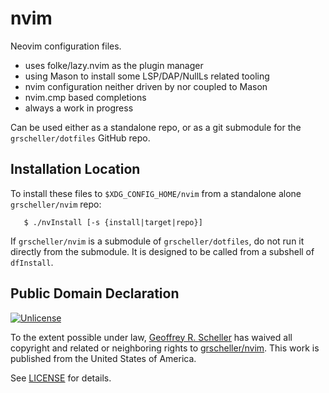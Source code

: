 # nvim

Neovim configuration files.

* uses folke/lazy.nvim as the plugin manager
* using Mason to install some LSP/DAP/NullLs related tooling
* nvim configuration neither driven by nor coupled to Mason
* nvim.cmp based completions
* always a work in progress

Can be used either as a standalone repo, or as a git submodule for
the `grscheller/dotfiles` GitHub repo.

## Installation Location

To install these files to `$XDG_CONFIG_HOME/nvim` from a standalone
alone `grscheller/nvim` repo:

```
   $ ./nvInstall [-s {install|target|repo}]
```

If `grscheller/nvim` is a submodule of `grscheller/dotfiles`, do not run
it directly from the submodule.  It is designed to be called from
a subshell of `dfInstall`.

## Public Domain Declaration

<p xmlns:dct="http://purl.org/dc/terms/"
   xmlns:vcard="http://www.w3.org/2001/vcard-rdf/3.0#">
  <a rel="license"
     href="http://creativecommons.org/publicdomain/zero/1.0/">
     <img src="http://i.creativecommons.org/p/zero/1.0/88x31.png"
          style="border-style: none;"
          alt="Unlicense"></a>

  To the extent possible under law,
  [Geoffrey R. Scheller](https://github.com/grscheller)
  has waived all copyright and related or neighboring rights
  to [grscheller/nvim](https://github.com/grscheller/nvim).
  This work is published from the United States of America.
</p>

See [LICENSE](LICENSE) for details.
